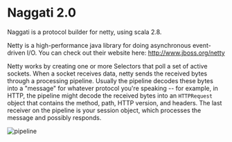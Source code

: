 
# Naggati 2.0

Naggati is a protocol builder for netty, using scala 2.8.

Netty is a high-performance java library for doing asynchronous event-driven
I/O. You can check out their website here: <http://www.jboss.org/netty>

Netty works by creating one or more Selectors that poll a set of active
sockets. When a socket receives data, netty sends the received bytes through a
processing pipeline. Usually the pipeline decodes these bytes into a "message"
for whatever protocol you're speaking -- for example, in HTTP, the pipeline
might decode the received bytes into an `HTTPRequest` object that contains the
method, path, HTTP version, and headers. The last receiver on the pipeline is
your session object, which processes the message and possibly responds.

![pipeline](http://github.com/robey/naggati2/raw/docs/docs/pipeline.png)

